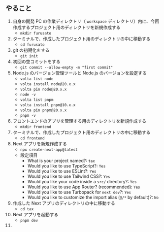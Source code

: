 ## やること

1. 自身の開発 PC の作業ディレクトリ（ `workspace` ディレクトリ）内に、今回作成するプロジェクト用のディレクトリを新規作成する
	- `mkdir furusato`
2. ターミナルで、作成したプロジェクト用のディレクトリの中に移動する
	- `cd furusato`
3. git の初期化をする
	- `git init`
4. 初回の空コミットをする
	- `git commit --allow-empty -m "first commit"`
5. Node.js のバージョン管理ツールと Node.js のバージョンを設定する
	- `volta list node`
	- `volta install node@20.x.x`
	- `volta pin node@20.x.x`
	- `node -v`
	- `volta list pnpm`
	- `volta install pnpm@10.x.x`
	- `volta pin pnpm@20.x.x`
	- `pnpm -v`
6. フロントエンドのアプリを管理する用のディレクトリを新規作成する
	- `mkdir frontend`
7. ターミナルで、作成したプロジェクト用のディレクトリの中に移動する
	- `cd frontend`
8. Next アプリを新規作成する
	- `npx create-next-app@latest`
	- 設定項目
		- What is your project named?: `tax`
		- Would you like to use TypeScript?: `Yes`
		- Would you like to use ESLint?: `Yes`
		- Would you like to use Tailwind CSS?: `Yes`
		- Would you like your code inside a `src/` directory?: `Yes`
		- Would you like to use App Router? (recommended): `Yes`
		- Would you like to use Turbopack for `next dev`?: `Yes`
		- Would you like to customize the import alias (`@/*` by default)?: `No`
9. 作成した Next アプリのディレクトリの中に移動する
	- `cd tax`
10. Next アプリを起動する
	- `pnpm dev`
11. 

